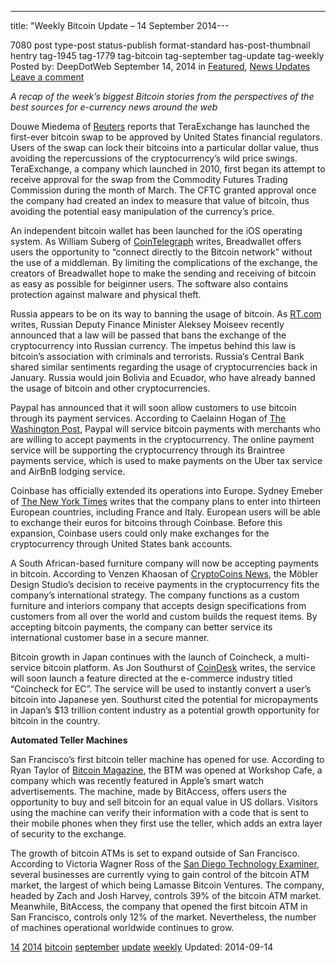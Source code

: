 ---
title: "Weekly Bitcoin Update – 14 September 2014---

7080 post type-post status-publish format-standard has-post-thumbnail hentry  tag-1945 tag-1779 tag-bitcoin tag-september tag-update tag-weekly
Posted by: DeepDotWeb
<span>September 14, 2014</span>
<span>in <a href="https://www.deepdotweb.com/category/deepdot-news/" rel="category tag">Featured</a>, <a href="https://www.deepdotweb.com/category/news-updates/" rel="category tag">News Updates</a></span>
<a href="/2014/09/14/weekly-bitcoin-update-14september-2014/#respond">Leave a comment</a></span>
</p>
<p><em>A recap of the week&#8217;s biggest Bitcoin stories from the perspectives of the best sources for e-currency news around the web </em></p>
<p>Douwe Miedema of <a href="http://www.reuters.com/article/2014/09/12/us-usa-bitcoin-cftc-idUSKBN0H71FU20140912">Reuters</a> reports that TeraExchange has launched the first-ever bitcoin swap to be approved by United States financial regulators. Users of the swap can lock their bitcoins into a particular dollar value, thus avoiding the repercussions of the cryptocurrency&#8217;s wild price swings. TeraExchange, a company which launched in 2010, first began its attempt to receive approval for the swap from the Commodity Futures Trading Commission during the month of March. The CFTC granted approval once the company had created an index to measure that value of bitcoin, thus avoiding the potential easy manipulation of the currency&#8217;s price.</p>
<p>An independent bitcoin wallet has been launched for the iOS operating system. As William Suberg of <a href="http://cointelegraph.com/news/112507/first-independent-ios-wallet-hits-app-store-designed-for-newbies">CoinTelegraph</a> writes, Breadwallet offers users the opportunity to “connect directly to the Bitcoin network” without the use of a middleman. By limiting the complications of the exchange, the creators of Breadwallet hope to make the sending and receiving of bitcoin as easy as possible for beiginner users. The software also contains protection against malware and physical theft.</p>
<p>Russia appears to be on its way to banning the usage of bitcoin. As <a href="http://rt.com/business/187440-bitcoin-ban-russia-cryptocurrency/">RT.com</a> writes, Russian Deputy Finance Minister Aleksey Moiseev recently announced that a law will be passed that bans the exchange of the cryptocurrency into Russian currency. The impetus behind this law is bitcoin&#8217;s association with criminals and terrorists. Russia&#8217;s Central Bank shared similar sentiments regarding the usage of cryptocurrencies back in January. Russia would join Bolivia and Ecuador, who have already banned the usage of bitcoin and other cryptocurrencies.</p>
<p>Paypal has announced that it will soon allow customers to use bitcoin through its payment services. According to Caelainn Hogan of <a href="http://www.washingtonpost.com/news/morning-mix/wp/2014/09/10/ebays-paypal-embraces-anarchic-virtual-currency-bitcoin/">The Washington Post</a>, Paypal will service bitcoin payments with merchants who are willing to accept payments in the cryptocurrency. The online payment service will be supporting the cryptocurrency through its Braintree payments service, which is used to make payments on the Uber tax service and AirBnB lodging service.</p>
<p>Coinbase has officially extended its operations into Europe. Sydney Emeber of <a href="http://dealbook.nytimes.com/2014/09/10/coinbase-extends-bitcoin-access-to-international-customers/">The New York Times</a> writes that the company plans to enter into thirteen European countries, including France and Italy. European users will be able to exchange their euros for bitcoins through Coinbase. Before this expansion, Coinbase users could only make exchanges for the cryptocurrency through United States bank accounts.</p>
<p>A South African-based furniture company will now be accepting payments in bitcoin. According to Venzen Khaosan of <a href="http://www.cryptocoinsnews.com/furniture-company-mobler-design-now-accepts-bitcoin/">CryptoCoins News</a>, the Möbler Design Studio&#8217;s decision to receive payments in the cryptocurrency fits the company&#8217;s international strategy. The company functions as a custom furniture and interiors company that accepts design specifications from customers from all over the world and custom builds the request items. By accepting bitcoin payments, the company can better service its international customer base in a secure manner.</p>
<p>Bitcoin growth in Japan continues with the launch of Coincheck, a multi-service bitcoin platform. As Jon Southurst of <a href="http://www.coindesk.com/japanese-bitcoin-growth-continues-new-e-commerce-platform/">CoinDesk</a> writes, the service will soon launch a feature directed at the e-commerce industry titled “Coincheck for EC”. The service will be used to instantly convert a user&#8217;s bitcoin into Japanese yen. Southurst cited the potential for micropayments in Japan&#8217;s $13 trillion content industry as a potential growth opportunity for bitcoin in the country.</p>
<p><strong>Automated Teller Machines</strong></p>
<p>San Francisco&#8217;s first bitcoin teller machine has opened for use. According to Ryan Taylor of <a href="http://bitcoinmagazine.com/16319/workshop-cafe-launches-san-franciscos-first-bitcoin-teller-machine/">Bitcoin Magazine</a>, the BTM was opened at Workshop Cafe, a company which was recently featured in Apple&#8217;s smart watch advertisements. The machine, made by BitAccess, offers users the opportunity to buy and sell bitcoin for an equal value in US dollars. Visitors using the machine can verify their information with a code that is sent to their mobile phones when they first use the teller, which adds an extra layer of security to the exchange.</p>
<p>The growth of bitcoin ATMs is set to expand outside of San Francisco. According to Victoria Wagner Ross of the <a href="http://www.examiner.com/article/bitcoin-atm-market-explodes">San Diego Technology Examiner</a>, several businesses are currently vying to gain control of the bitcoin ATM market, the largest of which being Lamasse Bitcoin Ventures. The company, headed by Zach and Josh Harvey, controls 39% of the bitcoin ATM market. Meanwhile, BitAccess, the company that opened the first bitcoin ATM in San Francisco, controls only 12% of the market. Nevertheless, the number of machines operational worldwide continues to grow.</p>
</div>
<a href="https://www.deepdotweb.com/tag/14/" rel="tag">14</a> <a href="https://www.deepdotweb.com/tag/2014/" rel="tag">2014</a> <a href="https://www.deepdotweb.com/tag/bitcoin/" rel="tag">bitcoin</a> <a href="https://www.deepdotweb.com/tag/september/" rel="tag">september</a> <a href="https://www.deepdotweb.com/tag/update/" rel="tag">update</a> <a href="https://www.deepdotweb.com/tag/weekly/" rel="tag">weekly</a></span> 
Updated: 2014-09-14
    

